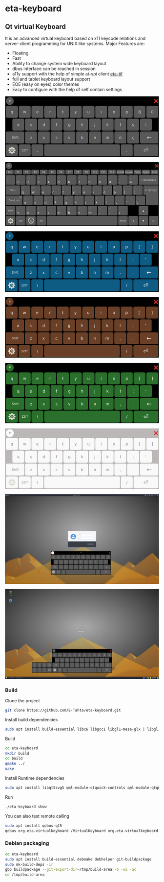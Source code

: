 # **eta-keyboard**

## Qt virtual Keyboard

It is an advanced virtual keyboard based on x11 keycode relations and server-client programming for UNIX like systems. Major Features are:

* Floating
* Fast
* Ability to change system wide keyboard layout
* dbus interface can be reached in session
* a11y support with the help of simple at-spi client [eta-tif](https://github.com/E-Tahta/eta-tif)
* full and tablet keyboard layout support
* EOE (easy on eyes) color themes
* Easy to configure with the help of self contain settings

![tablet](/screenshots/vk-tablet.png)

![full](/screenshots/vk-full.png)

![blue](/screenshots/vk-blue.png)

![brown](/screenshots/vk-brown.png)

![green](/screenshots/vk-green.png)

![white](/screenshots/vk-white.png)

![a11y](/screenshots/vk-a11y-support.png)

![settings](/screenshots/vk-settings.png)


### Build

Clone the project
```bash
git clone https://github.com/E-Tahta/eta-keyboard.git
```
Install build dependencies
```bash
sudo apt install build-essential libc6 libgcc1 libgl1-mesa-glx | libgl1 libqt5core5a libqt5dbus5 libqt5gui5  libqt5network5 libqt5qml5 libqt5quick5 libqt5svg5-dev libqt5widgets5 libqt5x11extras5-dev libstdc++6 libx11-6 libx11-xcb-dev libxcb-xkb-dev libxcb1-dev libxkbcommon-x11-0 libxkbcommon-x11-dev libxkbcommon0   libxkbcommon-dev libxkbfile-dev libxtst-dev qtdeclarative5-dev
```

Build
```bash
cd eta-keyboard
mkdir build
cd build
qmake ../
make
```

Install Runtime dependencies
```bash
sudo apt install libqt5svg5 qml-module-qtquick-controls qml-module-qtquick-window2 qml-module-qtquick2
```

Run
```bash
./eta-keyboard show
```

You can also test remote calling
```bash
sudo apt install qdbus-qt5
qdbus org.eta.virtualkeyboard /VirtualKeyboard org.eta.virtualkeyboard.toggle
```

### Debian packaging

```bash
cd eta-keyboard
sudo apt install build-essential debmake debhelper git-buildpackage
sudo mk-build-deps -ir
gbp buildpackage --git-export-dir=/tmp/build-area -b -us -uc
cd /tmp/build-area
```
